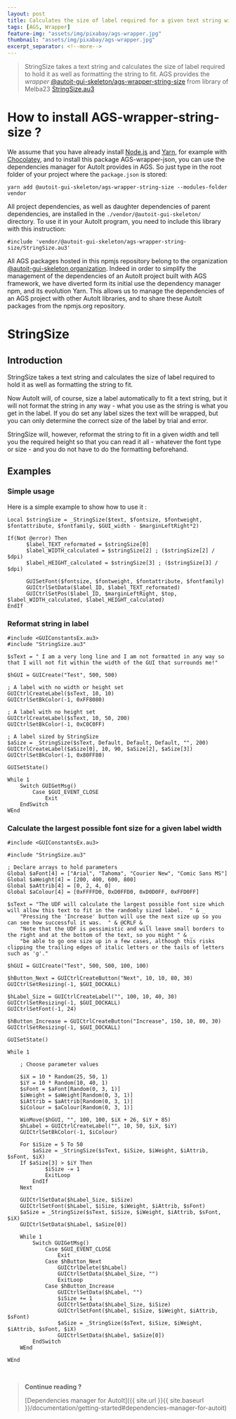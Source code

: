 ```yaml
---
layout: post
title: Calculates the size of label required for a given text string with <b>AGS-wrapper-string-size</b>
tags: [AGS, Wrapper]
feature-img: "assets/img/pixabay/ags-wrapper.jpg"
thumbnail: "assets/img/pixabay/ags-wrapper.jpg"
excerpt_separator: <!--more-->
---
```



> StringSize takes a text string and calculates the size of label required to hold it as well as formatting the string to fit. AGS provides the *wrapper* [@autoit-gui-skeleton/ags-wrapper-string-size](https://www.npmjs.com/package/@autoit-gui-skeleton/ags-wrapper-string-size) from library of Melba23 [StringSize.au3](https://www.autoitscript.com/forum/topic/114034-stringsize-m23-new-version-16-aug-11/)



<!--more-->


# How to install AGS-wrapper-string-size ?

We assume that you have already install [Node.js](https://nodejs.org/) and [Yarn](https://yarnpkg.com/lang/en/), for example with [Chocolatey](https://chocolatey.org/), and to install this package AGS-wrapper-json, you can use the dependencies manager for AutoIt provides in AGS. So just type in the root folder of your project where the `package.json` is stored:

<pre class="command-line" data-prompt="C: \>">
<code class=" language-bash">yarn add @autoit-gui-skeleton/ags-wrapper-string-size --modules-folder vendor</code>
</pre>


All project dependencies, as well as daughter dependencies of parent dependencies, are installed in the `./vendor/@autoit-gui-skeleton/` directory. To use it in your AutoIt program, you need to include this library with this instruction:

```autoit
#include 'vendor/@autoit-gui-skeleton/ags-wrapper-string-size/StringSize.au3'
```

All AGS packages hosted in this npmjs repository belong to the organization [@autoit-gui-skeleton organization](https://www.npmjs.com/search?q=autoit-gui-skeleton). Indeed in order to simplify the management of the dependencies of an AutoIt project built with AGS framework, we have diverted form its initial use the dependency manager npm, and its evolution Yarn. This allows us to manage the dependencies of an AGS project with other AutoIt libraries, and to share these AutoIt packages from the npmjs.org repository.


# StringSize

## Introduction

StringSize takes a text string and calculates the size of label required to hold it as well as formatting the string to fit.

Now AutoIt will, of course, size a label automatically to fit a text string, but it will not format the string in any way - what you use as the string is what you get in the label. If you do set any label sizes the text will be wrapped, but you can only determine the correct size of the label by trial and error.

StringSize will, however, reformat the string to fit in a given width and tell you the required height so that you can read it all - whatever the font type or size - and you do not have to do the formatting beforehand.

## Examples

### Simple usage

Here is a simple example to show how to use it :

```autoit
Local $stringSize = _StringSize($text, $fontsize, $fontweight, $fontattribute, $fontfamily, $GUI_width - $marginLeftRight*2)

If(Not @error) Then
      $label_TEXT_reformated = $stringSize[0]
      $label_WIDTH_calculated = $stringSize[2] ; ($stringSize[2] / $dpi)
      $label_HEIGHT_calculated = $stringSize[3] ; ($stringSize[3] / $dpi)
    
      GUISetFont($fontsize, $fontweight, $fontattribute, $fontfamily)
      GUICtrlSetData($label_ID, $label_TEXT_reformated)
      GUICtrlSetPos($label_ID, $marginLeftRight, $top, $label_WIDTH_calculated, $label_HEIGHT_calculated)
EndIf
```

### Reformat string in label

```autoit
#include <GUIConstantsEx.au3>
#include "StringSize.au3"

$sText = " I am a very long line and I am not formatted in any way so that I will not fit within the width of the GUI that surrounds me!"

$hGUI = GUICreate("Test", 500, 500)

; A label with no width or height set
GUICtrlCreateLabel($sText, 10, 10)
GUICtrlSetBkColor(-1, 0xFF8080)

; A label with no height set
GUICtrlCreateLabel($sText, 10, 50, 200)
GUICtrlSetBkColor(-1, 0xC0C0FF)

; A label sized by StringSize
$aSize = _StringSize($sText, Default, Default, Default, "", 200)
GUICtrlCreateLabel($aSize[0], 10, 90, $aSize[2], $aSize[3])
GUICtrlSetBkColor(-1, 0x80FF80)

GUISetState()

While 1
    Switch GUIGetMsg()
        Case $GUI_EVENT_CLOSE
            Exit
    EndSwitch
WEnd
```

### Calculate the largest possible font size for a given label width

```autoit
#include <GUIConstantsEx.au3>

#include "StringSize.au3"

; Declare arrays to hold parameters
Global $aFont[4] = ["Arial", "Tahoma", "Courier New", "Comic Sans MS"]
Global $aWeight[4] = [200, 400, 600, 800]
Global $aAttrib[4] = [0, 2, 4, 0]
Global $aColour[4] = [0xFFFFD0, 0xD0FFD0, 0xD0D0FF, 0xFFD0FF]

$sText = "The UDF will calculate the largest possible font size which will allow this text to fit in the randomly sized label.  " & _
    "Pressing the 'Increase' button will use the next size up so you can see how successful it was.  " & @CRLF & _
    "Note that the UDF is pessimistic and will leave small borders to the right and at the bottom of the text, so you might " & _
    "be able to go one size up in a few cases, although this risks clipping the trailing edges of italic letters or the tails of letters such as 'g'."

$hGUI = GUICreate("Test", 500, 500, 100, 100)

$hButton_Next = GUICtrlCreateButton("Next", 10, 10, 80, 30)
GUICtrlSetResizing(-1, $GUI_DOCKALL)

$hLabel_Size = GUICtrlCreateLabel("", 100, 10, 40, 30)
GUICtrlSetResizing(-1, $GUI_DOCKALL)
GUICtrlSetFont(-1, 24)

$hButton_Increase = GUICtrlCreateButton("Increase", 150, 10, 80, 30)
GUICtrlSetResizing(-1, $GUI_DOCKALL)

GUISetState()

While 1

    ; Choose parameter values

    $iX = 10 * Random(25, 50, 1)
    $iY = 10 * Random(10, 40, 1)
    $sFont = $aFont[Random(0, 3, 1)]
    $iWeight = $aWeight[Random(0, 3, 1)]
    $iAttrib = $aAttrib[Random(0, 3, 1)]
    $iColour = $aColour[Random(0, 3, 1)]

    WinMove($hGUI, "", 100, 100, $iX + 26, $iY + 85)
    $hLabel = GUICtrlCreateLabel("", 10, 50, $iX, $iY)
    GUICtrlSetBkColor(-1, $iColour)

    For $iSize = 5 To 50
        $aSize = _StringSize($sText, $iSize, $iWeight, $iAttrib, $sFont, $iX)
    If $aSize[3] > $iY Then
            $iSize -= 1
            ExitLoop
        EndIf
    Next

    GUICtrlSetData($hLabel_Size, $iSize)
    GUICtrlSetFont($hLabel, $iSize, $iWeight, $iAttrib, $sFont)
    $aSize = _StringSize($sText, $iSize, $iWeight, $iAttrib, $sFont, $iX)
    GUICtrlSetData($hLabel, $aSize[0])

    While 1
        Switch GUIGetMsg()
            Case $GUI_EVENT_CLOSE
                Exit
            Case $hButton_Next
                GUICtrlDelete($hLabel)
                GUICtrlSetData($hLabel_Size, "")
                ExitLoop
            Case $hButton_Increase
                GUICtrlSetData($hLabel, "")
                $iSize += 1
                GUICtrlSetData($hLabel_Size, $iSize)
                GUICtrlSetFont($hLabel, $iSize, $iWeight, $iAttrib, $sFont)
                $aSize = _StringSize($sText, $iSize, $iWeight, $iAttrib, $sFont, $iX)
                GUICtrlSetData($hLabel, $aSize[0])
        EndSwitch
    WEnd

WEnd
```



<br/>

> **Continue reading ?**
>
> [Dependencies manager for AutoIt]({{ site.url }}{{ site.baseurl }}/documentation/getting-started#dependencies-manager-for-autoit)
